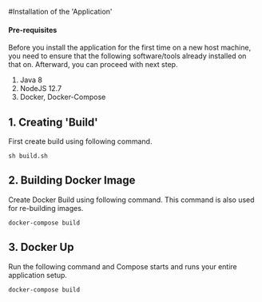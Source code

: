 #Installation of the 'Application'

#### Pre-requisites 
Before you install the application for the first time on a new host machine, you need to ensure that the following software/tools already installed on that on. Afterward, you can proceed with next step.

1. Java 8
2. NodeJS 12.7
3. Docker, Docker-Compose

## 1. Creating 'Build'

First create build using following command.

`sh build.sh`

## 2. Building Docker Image

Create Docker Build using following command. This command is also used for re-building images. 

`docker-compose build`

## 3. Docker Up 

Run the following command and Compose starts and runs your entire application setup.

`docker-compose build`
